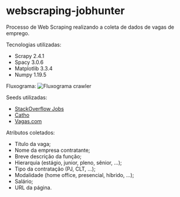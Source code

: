# webscraping-jobhunter

Processo de Web Scraping realizando a coleta de dados de vagas de emprego.

Tecnologias utilizadas:
- Scrapy 2.4.1
- Spacy 3.0.6 
- Matplotlib 3.3.4
- Numpy 1.19.5

Fluxograma:
![Fluxograma crawler](https://github.com/rafaelbcastilhos/webscraping-jobhunter/blob/main/model_infra.png?raw=true)

Seeds utilizadas:
- [StackOverflow Jobs](https://stackoverflow.com/jobs)
- [Catho](https://www.catho.com.br/vagas/)  
- [Vagas.com](https://www.vagas.com.br)

Atributos coletados:
- Título da vaga;
- Nome da empresa contratante;
- Breve descrição da função;
- Hierarquia (estágio, junior, pleno, sênior, ...);
- Tipo da contratação (PJ, CLT, ...);
- Modalidade (home office, presencial, híbrido, ...);
- Salário;
- URL da página.

